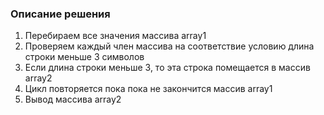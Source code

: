 ### Описание решения

1. Перебираем все значения массива array1
2. Проверяем каждый член массива на соответствие условию длина строки меньше 3 символов
3. Если длина строки меньше 3, то эта строка помещается в массив array2
4. Цикл повторяется пока пока не закончится массив array1
5. Вывод массива array2